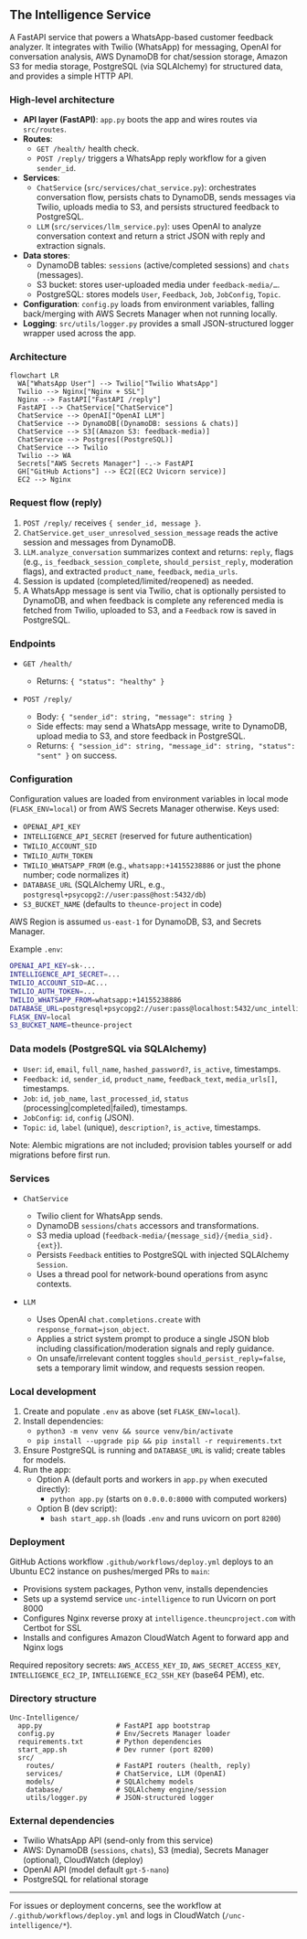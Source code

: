 ## The Intelligence Service

A FastAPI service that powers a WhatsApp-based customer feedback analyzer. It integrates with Twilio (WhatsApp) for messaging, OpenAI for conversation analysis, AWS DynamoDB for chat/session storage, Amazon S3 for media storage, PostgreSQL (via SQLAlchemy) for structured data, and provides a simple HTTP API.

### High-level architecture
- **API layer (FastAPI)**: `app.py` boots the app and wires routes via `src/routes`.
- **Routes**:
  - `GET /health/` health check.
  - `POST /reply/` triggers a WhatsApp reply workflow for a given `sender_id`.
- **Services**:
  - `ChatService` (`src/services/chat_service.py`): orchestrates conversation flow, persists chats to DynamoDB, sends messages via Twilio, uploads media to S3, and persists structured feedback to PostgreSQL.
  - `LLM` (`src/services/llm_service.py`): uses OpenAI to analyze conversation context and return a strict JSON with reply and extraction signals.
- **Data stores**:
  - DynamoDB tables: `sessions` (active/completed sessions) and `chats` (messages).
  - S3 bucket: stores user-uploaded media under `feedback-media/…`.
  - PostgreSQL: stores models `User`, `Feedback`, `Job`, `JobConfig`, `Topic`.
- **Configuration**: `config.py` loads from environment variables, falling back/merging with AWS Secrets Manager when not running locally.
- **Logging**: `src/utils/logger.py` provides a small JSON-structured logger wrapper used across the app.

### Architecture

```mermaid
flowchart LR
  WA["WhatsApp User"] --> Twilio["Twilio WhatsApp"]
  Twilio --> Nginx["Nginx + SSL"]
  Nginx --> FastAPI["FastAPI /reply"]
  FastAPI --> ChatService["ChatService"]
  ChatService --> OpenAI["OpenAI LLM"]
  ChatService --> DynamoDB[(DynamoDB: sessions & chats)]
  ChatService --> S3[(Amazon S3: feedback-media)]
  ChatService --> Postgres[(PostgreSQL)]
  ChatService --> Twilio
  Twilio --> WA
  Secrets["AWS Secrets Manager"] -.-> FastAPI
  GH["GitHub Actions"] --> EC2[(EC2 Uvicorn service)]
  EC2 --> Nginx
```

### Request flow (reply)
1. `POST /reply/` receives `{ sender_id, message }`.
2. `ChatService.get_user_unresolved_session_message` reads the active session and messages from DynamoDB.
3. `LLM.analyze_conversation` summarizes context and returns: `reply`, flags (e.g., `is_feedback_session_complete`, `should_persist_reply`, moderation flags), and extracted `product_name`, `feedback`, `media_urls`.
4. Session is updated (completed/limited/reopened) as needed.
5. A WhatsApp message is sent via Twilio, chat is optionally persisted to DynamoDB, and when feedback is complete any referenced media is fetched from Twilio, uploaded to S3, and a `Feedback` row is saved in PostgreSQL.

### Endpoints
- `GET /health/`
  - Returns: `{ "status": "healthy" }`

- `POST /reply/`
  - Body: `{ "sender_id": string, "message": string }`
  - Side effects: may send a WhatsApp message, write to DynamoDB, upload media to S3, and store feedback in PostgreSQL.
  - Returns: `{ "session_id": string, "message_id": string, "status": "sent" }` on success.

### Configuration
Configuration values are loaded from environment variables in local mode (`FLASK_ENV=local`) or from AWS Secrets Manager otherwise. Keys used:
- `OPENAI_API_KEY`
- `INTELLIGENCE_API_SECRET` (reserved for future authentication)
- `TWILIO_ACCOUNT_SID`
- `TWILIO_AUTH_TOKEN`
- `TWILIO_WHATSAPP_FROM` (e.g., `whatsapp:+14155238886` or just the phone number; code normalizes it)
- `DATABASE_URL` (SQLAlchemy URL, e.g., `postgresql+psycopg2://user:pass@host:5432/db`)
- `S3_BUCKET_NAME` (defaults to `theunce-project` in code)

AWS Region is assumed `us-east-1` for DynamoDB, S3, and Secrets Manager.

Example `.env`:
```bash
OPENAI_API_KEY=sk-...
INTELLIGENCE_API_SECRET=...
TWILIO_ACCOUNT_SID=AC...
TWILIO_AUTH_TOKEN=...
TWILIO_WHATSAPP_FROM=whatsapp:+14155238886
DATABASE_URL=postgresql+psycopg2://user:pass@localhost:5432/unc_intelligence
FLASK_ENV=local
S3_BUCKET_NAME=theunce-project
```

### Data models (PostgreSQL via SQLAlchemy)
- `User`: `id`, `email`, `full_name`, `hashed_password?`, `is_active`, timestamps.
- `Feedback`: `id`, `sender_id`, `product_name`, `feedback_text`, `media_urls[]`, timestamps.
- `Job`: `id`, `job_name`, `last_processed_id`, `status` (processing|completed|failed), timestamps.
- `JobConfig`: `id`, `config` (JSON).
- `Topic`: `id`, `label` (unique), `description?`, `is_active`, timestamps.

Note: Alembic migrations are not included; provision tables yourself or add migrations before first run.

### Services
- `ChatService`
  - Twilio client for WhatsApp sends.
  - DynamoDB `sessions`/`chats` accessors and transformations.
  - S3 media upload (`feedback-media/{message_sid}/{media_sid}.{ext}`).
  - Persists `Feedback` entities to PostgreSQL with injected SQLAlchemy `Session`.
  - Uses a thread pool for network-bound operations from async contexts.

- `LLM`
  - Uses OpenAI `chat.completions.create` with `response_format=json_object`.
  - Applies a strict system prompt to produce a single JSON blob including classification/moderation signals and reply guidance.
  - On unsafe/irrelevant content toggles `should_persist_reply=false`, sets a temporary limit window, and requests session reopen.

### Local development
1. Create and populate `.env` as above (set `FLASK_ENV=local`).
2. Install dependencies:
   - `python3 -m venv venv && source venv/bin/activate`
   - `pip install --upgrade pip && pip install -r requirements.txt`
3. Ensure PostgreSQL is running and `DATABASE_URL` is valid; create tables for models.
4. Run the app:
   - Option A (default ports and workers in `app.py` when executed directly):
     - `python app.py` (starts on `0.0.0.0:8000` with computed workers)
   - Option B (dev script):
     - `bash start_app.sh` (loads `.env` and runs uvicorn on port `8200`)

### Deployment
GitHub Actions workflow `.github/workflows/deploy.yml` deploys to an Ubuntu EC2 instance on pushes/merged PRs to `main`:
- Provisions system packages, Python venv, installs dependencies
- Sets up a systemd service `unc-intelligence` to run Uvicorn on port 8000
- Configures Nginx reverse proxy at `intelligence.theuncproject.com` with Certbot for SSL
- Installs and configures Amazon CloudWatch Agent to forward app and Nginx logs

Required repository secrets: `AWS_ACCESS_KEY_ID`, `AWS_SECRET_ACCESS_KEY`, `INTELLIGENCE_EC2_IP`, `INTELLIGENCE_EC2_SSH_KEY` (base64 PEM), etc.

### Directory structure
```
Unc-Intelligence/
  app.py                  # FastAPI app bootstrap
  config.py               # Env/Secrets Manager loader
  requirements.txt        # Python dependencies
  start_app.sh            # Dev runner (port 8200)
  src/
    routes/               # FastAPI routers (health, reply)
    services/             # ChatService, LLM (OpenAI)
    models/               # SQLAlchemy models
    database/             # SQLAlchemy engine/session
    utils/logger.py       # JSON-structured logger
```

### External dependencies
- Twilio WhatsApp API (send-only from this service)
- AWS: DynamoDB (`sessions`, `chats`), S3 (media), Secrets Manager (optional), CloudWatch (deploy)
- OpenAI API (model default `gpt-5-nano`)
- PostgreSQL for relational storage


---

For issues or deployment concerns, see the workflow at `/.github/workflows/deploy.yml` and logs in CloudWatch (`/unc-intelligence/*`).
